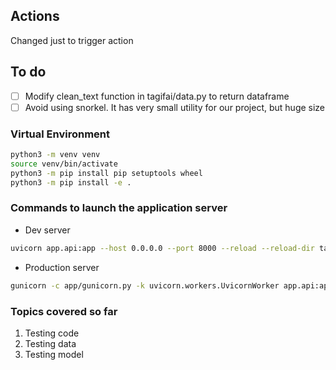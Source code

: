 ## Actions
Changed just to trigger action 
## To do
- [ ] Modify clean_text function in tagifai/data.py to return dataframe
- [ ] Avoid using snorkel. It has very small utility for our project, but huge size

### Virtual Environment
```bash
python3 -m venv venv
source venv/bin/activate
python3 -m pip install pip setuptools wheel
python3 -m pip install -e .
```
### Commands to launch the application server
- Dev server
```bash
uvicorn app.api:app --host 0.0.0.0 --port 8000 --reload --reload-dir tagifai --reload-dir app
```
- Production server
```bash
gunicorn -c app/gunicorn.py -k uvicorn.workers.UvicornWorker app.api:app  # prod
```

### Topics covered so far
1. Testing code
1. Testing data
1. Testing model
